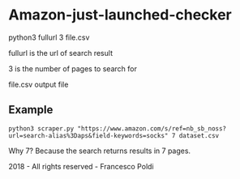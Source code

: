 # Amazon-just-launched-checker

python3 fullurl 3 file.csv

fullurl is the url of search result

3 is the number of pages to search for

file.csv output file

## Example
`python3 scraper.py "https://www.amazon.com/s/ref=nb_sb_noss?url=search-alias%3Daps&field-keywords=socks" 7 dataset.csv`

Why 7? Because the search returns results in 7 pages.

2018 - All rights reserved - Francesco Poldi
